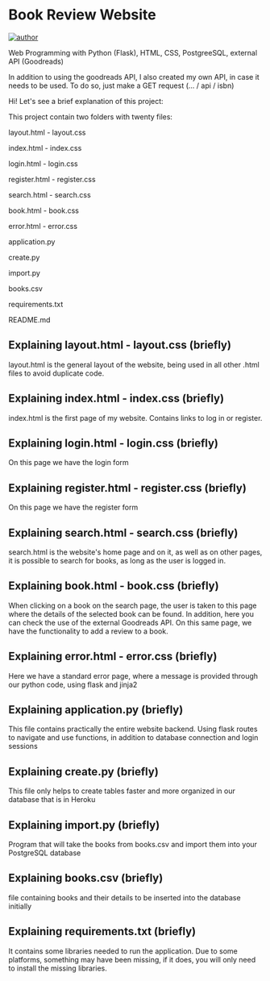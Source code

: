 # Book Review Website

[![author](https://img.shields.io/badge/Author-thiagommonteiro-blue)](https://www.linkedin.com/in/thiago-m-monteiro/) 

Web Programming with Python (Flask), HTML, CSS, PostgreeSQL, external API (Goodreads)

In addition to using the goodreads API, I also created my own API, in case it needs to be used. To do so, just make a GET request (... / api / isbn)

Hi! Let's see a brief explanation of this project:

This project contain two folders with twenty files:

layout.html - layout.css

index.html - index.css

login.html - login.css

register.html - register.css

search.html - search.css

book.html - book.css

error.html - error.css

application.py

create.py

import.py

books.csv

requirements.txt

README.md

## Explaining layout.html - layout.css (briefly)

layout.html is the general layout of the website, being used in all other .html files to avoid duplicate code.

## Explaining index.html - index.css (briefly)

index.html is the first page of my website. Contains links to log in or register.

## Explaining login.html - login.css (briefly)

On this page we have the login form

## Explaining register.html - register.css (briefly)

On this page we have the register form

## Explaining search.html - search.css (briefly)

search.html is the website's home page and on it, as well as on other pages, it is possible to search for books, as long as the user is logged in.

## Explaining book.html - book.css (briefly)

When clicking on a book on the search page, the user is taken to this page where the details of the selected book can be found. In addition, here you can check the use of the external Goodreads API. On this same page, we have the functionality to add a review to a book.

## Explaining error.html - error.css (briefly)

Here we have a standard error page, where a message is provided through our python code, using flask and jinja2

## Explaining application.py (briefly)

This file contains practically the entire website backend. Using flask routes to navigate and use functions, in addition to database connection and login sessions

## Explaining create.py (briefly)

This file only helps to create tables faster and more organized in our database that is in Heroku

## Explaining import.py (briefly)

Program that will take the books from books.csv and import them into your PostgreSQL database

## Explaining books.csv (briefly)

file containing books and their details to be inserted into the database initially

## Explaining requirements.txt (briefly)

It contains some libraries needed to run the application. Due to some platforms, something may have been missing, if it does, you will only need to install the missing libraries.

